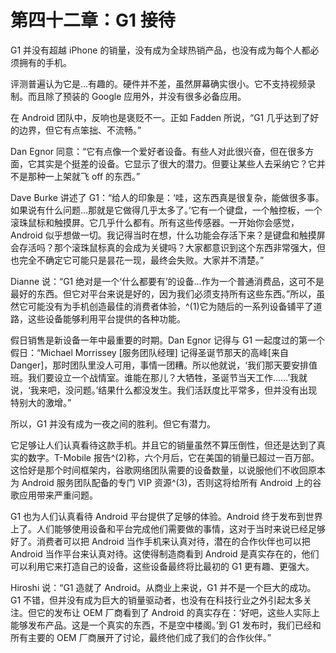 # 第四十二章：G1 接待

G1 并没有超越 iPhone 的销量，没有成为全球热销产品，也没有成为每个人都必须拥有的手机。

评测普遍认为它是...有趣的。硬件并不差，虽然屏幕确实很小。它不支持视频录制。而且除了预装的 Google 应用外，并没有很多必备应用。

在 Android 团队中，反响也是褒贬不一。正如 Fadden 所说，“G1 几乎达到了好的边界，但它有点笨拙、不流畅。”

Dan Egnor 同意：“它有点像一个爱好者设备。有些人对此很兴奋，但在很多方面，它其实是个挺差的设备。它显示了很大的潜力。但要让某些人去采纳它？它并不是那种一上架就飞 off 的东西。”

Dave Burke 讲述了 G1：“给人的印象是：‘哇，这东西真是很复杂，能做很多事。如果说有什么问题...那就是它做得几乎太多了。’它有一个键盘，一个触控板，一个滚珠鼠标和触摸屏。它几乎什么都有。所有这些传感器。一开始你会感觉，Android 似乎想做一切。我记得当时在想，什么功能会存活下来？是键盘和触摸屏会存活吗？那个滚珠鼠标真的会成为关键吗？大家都意识到这个东西非常强大，但也完全不确定它可能只是昙花一现，最终会失败。大家并不清楚。”

Dianne 说：“G1 绝对是一个‘什么都要有’的设备...作为一个普通消费品，这可不是最好的东西。但它对平台来说是好的，因为我们必须支持所有这些东西。”所以，虽然它可能没有为手机创造最佳的消费者体验，^(1)它为随后的一系列设备铺平了道路，这些设备能够利用平台提供的各种功能。

假日销售是新设备一年中最重要的时期。Dan Egnor 记得与 G1 一起度过的第一个假日：“Michael Morrissey [服务团队经理] 记得圣诞节那天的高峰[来自 Danger]，那时团队里没人可用，事情一团糟。所以他就说，‘我们那天要安排值班。我们要设立一个战情室。谁能在那儿？大牺牲，圣诞节当天工作……’我就说，‘我来吧，没问题。’结果什么都没发生。我们活跃度比平常多，但并没有出现特别大的激增。”

所以，G1 并没有成为一夜之间的胜利。但它有潜力。

它足够让人们认真看待这款手机。并且它的销量虽然不算压倒性，但还是达到了真实的数字。T-Mobile 报告^(2)称，六个月后，它在美国的销量已超过一百万部。这恰好是那个时间框架内，谷歌网络团队需要的设备数量，以说服他们不收回原本为 Android 服务团队配备的专门 VIP 资源^(3)，否则这将给所有 Android 上的谷歌应用带来严重问题。

G1 也为人们认真看待 Android 平台提供了足够的体验。Android 终于发布到世界上了。人们能够使用设备和平台完成他们需要做的事情，这对于当时来说已经足够好了。消费者可以把 Android 当作手机来认真对待，潜在的合作伙伴也可以把 Android 当作平台来认真对待。这使得制造商看到 Android 是真实存在的，他们可以利用它来打造自己的设备，这些设备最终将比最初的 G1 更有趣、更强大。

Hiroshi 说：“G1 造就了 Android。从商业上来说，G1 并不是一个巨大的成功。G1 不错，但并没有成为巨大的销量驱动者，也没有在科技行业之外引起太多关注。但它的发布让 OEM 厂商看到了 Android 的真实存在：‘好吧，这些人实际上能够发布产品。这是一个真实的东西，不是空中楼阁。’到 G1 发布时，我们已经和所有主要的 OEM 厂商展开了讨论，最终他们成了我们的合作伙伴。”
